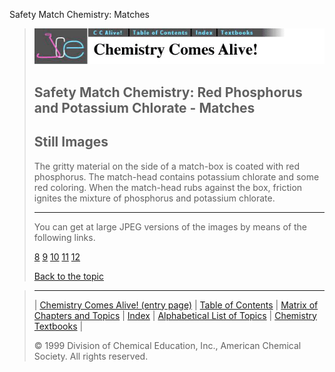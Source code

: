 





 Safety Match Chemistry: Matches
 



> ![Chemistry Comes Alive!](ccahead.gif)
> 
> 
> 
> 
> 
> 
> 
> 
> 
> ## Safety Match Chemistry: Red Phosphorus and Potassium Chlorate - Matches
> 
> 
> 
> 
> ## Still Images
> 
> 
> 
> 
> 
> 
> 
> 
> 
>  The gritty material on the side of a match-box is coated with red
phosphorus. The match-head contains potassium chlorate and some red
coloring. When the match-head rubs against the box, friction ignites
the mixture of phosphorus and potassium chlorate.
>  
> 
> 
> 
> 
> 
> 
> ---
> 
> 
>  You can get at large JPEG versions of the images by means of the following links.
>    
> 
> 
> [8](../../STILLS/MATCHES/MATCHES2/64JPG48/8.JPG) 
> [9](../../STILLS/MATCHES/MATCHES2/64JPG48/9.JPG) 
> [10](../../STILLS/MATCHES/MATCHES2/64JPG48/10.JPG) 
> [11](../../STILLS/MATCHES/MATCHES2/64JPG48/11.JPG) 
> [12](../../STILLS/MATCHES/MATCHES2/64JPG48/12.JPG) 
> 
> 
> 
> 
> [Back to the topic](../../MAIN/MATCHES/PAGE1.HTM)



> ---
> 
> 
>  |
>  [Chemistry Comes Alive! (entry page)](../../INDEX.HTM) 
>  |
>  [Table of Contents](../../CONTENTS.HTM) 
>  |
>  [Matrix of Chapters and Topics](../../MATRIX.HTM) 
>  |
>  [Index](../../WORDS.HTM) 
>  |
>  [Alphabetical List of Topics](../../ALPHATOP.HTM) 
>  |
>  [Chemistry Textbooks](../../BOOKS.HTM) 
>  |
>  
>  © 1999 Division of Chemical Education, Inc.,
American Chemical Society. All rights reserved.





